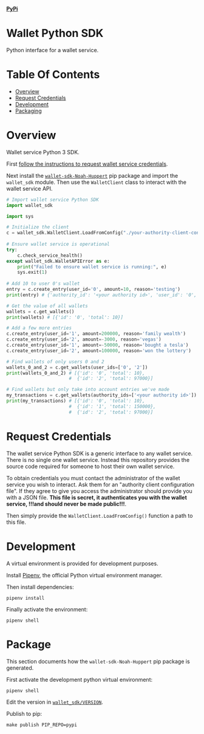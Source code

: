 [**PyPi**](https://pypi.org/project/wallet-sdk-Noah-Huppert)

# Wallet Python SDK
Python interface for a wallet service.

# Table Of Contents
- [Overview](#overview)
- [Request Credentials](#request-credentials)
- [Development](#development)
- [Packaging](#packaging)

# Overview
Wallet service Python 3 SDK.

First [follow the instructions to request wallet service credentials](#request-credentials).

Next install the [`wallet-sdk-Noah-Huppert`](https://pypi.org/project/wallet-sdk-Noah-Huppert/)
pip package and import the `wallet_sdk` module. Then use the `WalletClient` 
class to interact with the wallet service API.

```py
# Import wallet service Python SDK
import wallet_sdk

import sys

# Initialize the client
c = wallet_sdk.WalletClient.LoadFromConfig("./your-authority-client-config.json")
				 
# Ensure wallet service is operational
try:
    c.check_service_health()
except wallet_sdk.WalletAPIError as e:
    print("Failed to ensure wallet service is running:", e)
    sys.exit(1)
			 
# Add 10 to user 0's wallet
entry = c.create_entry(user_id='0', amount=10, reason='testing')
print(entry) # {'authority_id': '<your authority id>', 'user_id': '0', 'created_on': 1596869670.124, 'amount': 10, 'reason': 'testing'}

# Get the value of all wallets
wallets = c.get_wallets()
print(wallets) # [{'id': '0', 'total': 10}]

# Add a few more entries
c.create_entry(user_id='1', amount=200000, reason='family wealth')
c.create_entry(user_id='2', amount=-3000, reason='vegas')
c.create_entry(user_id='1', amount=-50000, reason='bought a tesla')
c.create_entry(user_id='2', amount=100000, reason='won the lottery')

# Find wallets of only users 0 and 2
wallets_0_and_2 = c.get_wallets(user_ids=['0', '2'])
print(wallets_0_and_2) # [{'id': '0', 'total': 10},
                       #  {'id': '2', 'total': 97000}]

# Find wallets but only take into account entries we've made
my_transactions = c.get_wallets(authority_ids=['<your authority id>'])
print(my_transactions) # [{'id': '0', 'total': 10},
                       #  {'id': '1', 'total': 150000},
                       #  {'id': '2', 'total': 97000}]
```

# Request Credentials
The wallet service Python SDK is a generic interface to any wallet service. 
There is no single one wallet service. Instead this repository provides the 
source code required for someone to host their own wallet service.

To obtain credentials you must contact the administrator of the wallet service 
you wish to interact. Ask them for an "authority client configuration file". If
they agree to give you access the administrator should provide you with a 
JSON file. **This file is secret, it authenticates you with the wallet service,
!!!and should never be made public!!!**.

Then simply provide the `WalletClient.LoadFromConfig()` function a path to
this file. 

# Development
A virtual environment is provided for development purposes.

Install [Pipenv](https://pipenv.pypa.io/en/latest/), the official Python virtual
environment manager.

Then install dependencies:

```
pipenv install
```

Finally activate the environment:

```
pipenv shell
```

# Package
This section documents how the `wallet-sdk-Noah-Huppert` pip package 
is generated.

First activate the development python virtual environment:

```
pipenv shell
```

Edit the version in [`wallet_sdk/VERSION`](./wallet_sdk/VERSION).

Publish to pip:

```
make publish PIP_REPO=pypi
```
